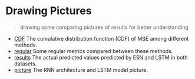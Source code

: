 # Drawing Pictures

> drawing some comparing pictures of results for better understanding

- [CDF](./CDF) The cumulative distribution function (CDF) of MSE among different methods.
- [regular](./regular) Some regular metrics compared between these methods.
- [results](./results) The actual predicted values predicted by ESN and LSTM in both datasets.
- [picture](./picture) The RNN architecture and LSTM model picture.
